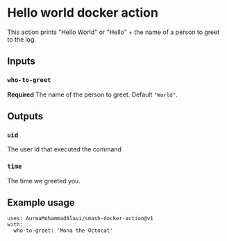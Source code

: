 # Hello world docker action

This action prints "Hello World" or "Hello" + the name of a person to greet to the log.

## Inputs

### `who-to-greet`

**Required** The name of the person to greet. Default `"World"`.

## Outputs

### `uid`

The user id that executed the command

### `time`

The time we greeted you.

## Example usage
```
uses: AureaMohammadAlavi/smash-docker-action@v1
with:
  who-to-greet: 'Mona the Octocat'
```
